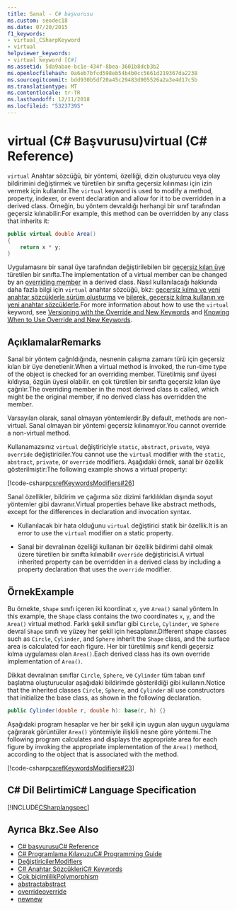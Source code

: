 ```yaml
---
title: Sanal - C# başvurusu
ms.custom: seodec18
ms.date: 07/20/2015
f1_keywords:
- virtual_CSharpKeyword
- virtual
helpviewer_keywords:
- virtual keyword [C#]
ms.assetid: 5da9abae-bc1e-434f-8bea-3601b8dcb3b2
ms.openlocfilehash: 0a6eb7bfcd598eb54b4b0cc5661d219367da2238
ms.sourcegitcommit: bdd930b5df20a45c29483d905526a2a3e4d17c5b
ms.translationtype: MT
ms.contentlocale: tr-TR
ms.lasthandoff: 12/11/2018
ms.locfileid: "53237395"
---
```

# <a name="virtual-c-reference"></a><span data-ttu-id="7602e-102">virtual (C# Başvurusu)</span><span class="sxs-lookup"><span data-stu-id="7602e-102">virtual (C# Reference)</span></span>
<span data-ttu-id="7602e-103">`virtual` Anahtar sözcüğü, bir yöntemi, özelliği, dizin oluşturucu veya olay bildirimini değiştirmek ve türetilen bir sınıfta geçersiz kılınması için izin vermek için kullanılır.</span><span class="sxs-lookup"><span data-stu-id="7602e-103">The `virtual` keyword is used to modify a method, property, indexer, or event declaration and allow for it to be overridden in a derived class.</span></span> <span data-ttu-id="7602e-104">Örneğin, bu yöntem devraldığı herhangi bir sınıf tarafından geçersiz kılınabilir:</span><span class="sxs-lookup"><span data-stu-id="7602e-104">For example, this method can be overridden by any class that inherits it:</span></span>  
  
```csharp  
public virtual double Area()   
{  
    return x * y;  
}  
```  
  
 <span data-ttu-id="7602e-105">Uygulamasını bir sanal üye tarafından değiştirilebilen bir [geçersiz kılan üye](../../../csharp/language-reference/keywords/override.md) türetilen bir sınıfta.</span><span class="sxs-lookup"><span data-stu-id="7602e-105">The implementation of a virtual member can be changed by an [overriding member](../../../csharp/language-reference/keywords/override.md) in a derived class.</span></span> <span data-ttu-id="7602e-106">Nasıl kullanılacağı hakkında daha fazla bilgi için `virtual` anahtar sözcüğü, bkz: [geçersiz kılma ve yeni anahtar sözcüklerle sürüm oluşturma](../../../csharp/programming-guide/classes-and-structs/versioning-with-the-override-and-new-keywords.md) ve [bilerek, geçersiz kılma kullanın ve yeni anahtar sözcüklerle](../../../csharp/programming-guide/classes-and-structs/knowing-when-to-use-override-and-new-keywords.md).</span><span class="sxs-lookup"><span data-stu-id="7602e-106">For more information about how to use the `virtual` keyword, see [Versioning with the Override and New Keywords](../../../csharp/programming-guide/classes-and-structs/versioning-with-the-override-and-new-keywords.md) and [Knowing When to Use Override and New Keywords](../../../csharp/programming-guide/classes-and-structs/knowing-when-to-use-override-and-new-keywords.md).</span></span>  
  
## <a name="remarks"></a><span data-ttu-id="7602e-107">Açıklamalar</span><span class="sxs-lookup"><span data-stu-id="7602e-107">Remarks</span></span>  
 <span data-ttu-id="7602e-108">Sanal bir yöntem çağrıldığında, nesnenin çalışma zamanı türü için geçersiz kılan bir üye denetlenir.</span><span class="sxs-lookup"><span data-stu-id="7602e-108">When a virtual method is invoked, the run-time type of the object is checked for an overriding member.</span></span> <span data-ttu-id="7602e-109">Türetilmiş sınıf üyesi kıldıysa, özgün üyesi olabilir. en çok türetilen bir sınıfta geçersiz kılan üye çağrılır.</span><span class="sxs-lookup"><span data-stu-id="7602e-109">The overriding member in the most derived class is called, which might be the original member, if no derived class has overridden the member.</span></span>  
  
 <span data-ttu-id="7602e-110">Varsayılan olarak, sanal olmayan yöntemlerdir.</span><span class="sxs-lookup"><span data-stu-id="7602e-110">By default, methods are non-virtual.</span></span> <span data-ttu-id="7602e-111">Sanal olmayan bir yöntemi geçersiz kılınamıyor.</span><span class="sxs-lookup"><span data-stu-id="7602e-111">You cannot override a non-virtual method.</span></span>  
  
 <span data-ttu-id="7602e-112">Kullanamazsınız `virtual` değiştiriciyle `static`, `abstract`, `private`, veya `override` değiştiriciler.</span><span class="sxs-lookup"><span data-stu-id="7602e-112">You cannot use the `virtual` modifier with the `static`, `abstract`, `private`, or `override` modifiers.</span></span> <span data-ttu-id="7602e-113">Aşağıdaki örnek, sanal bir özellik gösterilmiştir:</span><span class="sxs-lookup"><span data-stu-id="7602e-113">The following example shows a virtual property:</span></span>  
  
 [!code-csharp[csrefKeywordsModifiers#26](../../../csharp/language-reference/keywords/codesnippet/CSharp/virtual_1.cs)]  
  
 <span data-ttu-id="7602e-114">Sanal özellikler, bildirim ve çağırma söz dizimi farklılıkları dışında soyut yöntemler gibi davranır.</span><span class="sxs-lookup"><span data-stu-id="7602e-114">Virtual properties behave like abstract methods, except for the differences in declaration and invocation syntax.</span></span>  
  
-   <span data-ttu-id="7602e-115">Kullanılacak bir hata olduğunu `virtual` değiştirici statik bir özellik.</span><span class="sxs-lookup"><span data-stu-id="7602e-115">It is an error to use the `virtual` modifier on a static property.</span></span>  
  
-   <span data-ttu-id="7602e-116">Sanal bir devralınan özelliği kullanan bir özellik bildirimi dahil olmak üzere türetilen bir sınıfta kılınabilir `override` değiştiricisi.</span><span class="sxs-lookup"><span data-stu-id="7602e-116">A virtual inherited property can be overridden in a derived class by including a property declaration that uses the `override` modifier.</span></span>  
  
## <a name="example"></a><span data-ttu-id="7602e-117">Örnek</span><span class="sxs-lookup"><span data-stu-id="7602e-117">Example</span></span>  
 <span data-ttu-id="7602e-118">Bu örnekte, `Shape` sınıfı içeren iki koordinat `x`, `y`ve `Area()` sanal yöntem.</span><span class="sxs-lookup"><span data-stu-id="7602e-118">In this example, the `Shape` class contains the two coordinates `x`, `y`, and the `Area()` virtual method.</span></span> <span data-ttu-id="7602e-119">Farklı şekil sınıflar gibi `Circle`, `Cylinder`, ve `Sphere` devral `Shape` sınıfı ve yüzey her şekil için hesaplanır.</span><span class="sxs-lookup"><span data-stu-id="7602e-119">Different shape classes such as `Circle`, `Cylinder`, and `Sphere` inherit the `Shape` class, and the surface area is calculated for each figure.</span></span> <span data-ttu-id="7602e-120">Her bir türetilmiş sınıf kendi geçersiz kılma uygulaması olan `Area()`.</span><span class="sxs-lookup"><span data-stu-id="7602e-120">Each derived class has its own override implementation of `Area()`.</span></span>  
  
 <span data-ttu-id="7602e-121">Dikkat devralınan sınıflar `Circle`, `Sphere`, ve `Cylinder` tüm taban sınıf başlatma oluşturucular aşağıdaki bildirimde gösterildiği gibi kullanın.</span><span class="sxs-lookup"><span data-stu-id="7602e-121">Notice that the inherited classes `Circle`, `Sphere`, and `Cylinder` all use constructors that initialize the base class, as shown in the following declaration.</span></span>  
  
```csharp  
public Cylinder(double r, double h): base(r, h) {}  
```  
  
 <span data-ttu-id="7602e-122">Aşağıdaki program hesaplar ve her bir şekil için uygun alan uygun uygulama çağırarak görüntüler `Area()` yöntemiyle ilişkili nesne göre yöntemi.</span><span class="sxs-lookup"><span data-stu-id="7602e-122">The following program calculates and displays the appropriate area for each figure by invoking the appropriate implementation of the `Area()` method, according to the object that is associated with the method.</span></span>  
  
 [!code-csharp[csrefKeywordsModifiers#23](../../../csharp/language-reference/keywords/codesnippet/CSharp/virtual_2.cs)]  
  
## <a name="c-language-specification"></a><span data-ttu-id="7602e-123">C# Dil Belirtimi</span><span class="sxs-lookup"><span data-stu-id="7602e-123">C# Language Specification</span></span>  
 [!INCLUDE[CSharplangspec](~/includes/csharplangspec-md.md)]  
  
## <a name="see-also"></a><span data-ttu-id="7602e-124">Ayrıca Bkz.</span><span class="sxs-lookup"><span data-stu-id="7602e-124">See Also</span></span>

- [<span data-ttu-id="7602e-125">C# başvurusu</span><span class="sxs-lookup"><span data-stu-id="7602e-125">C# Reference</span></span>](../../../csharp/language-reference/index.md)  
- [<span data-ttu-id="7602e-126">C# Programlama Kılavuzu</span><span class="sxs-lookup"><span data-stu-id="7602e-126">C# Programming Guide</span></span>](../../../csharp/programming-guide/index.md)  
- [<span data-ttu-id="7602e-127">Değiştiriciler</span><span class="sxs-lookup"><span data-stu-id="7602e-127">Modifiers</span></span>](../../../csharp/language-reference/keywords/modifiers.md)  
- [<span data-ttu-id="7602e-128">C# Anahtar Sözcükleri</span><span class="sxs-lookup"><span data-stu-id="7602e-128">C# Keywords</span></span>](../../../csharp/language-reference/keywords/index.md)  
- [<span data-ttu-id="7602e-129">Çok biçimlilik</span><span class="sxs-lookup"><span data-stu-id="7602e-129">Polymorphism</span></span>](../../../csharp/programming-guide/classes-and-structs/polymorphism.md)  
- [<span data-ttu-id="7602e-130">abstract</span><span class="sxs-lookup"><span data-stu-id="7602e-130">abstract</span></span>](../../../csharp/language-reference/keywords/abstract.md)  
- [<span data-ttu-id="7602e-131">override</span><span class="sxs-lookup"><span data-stu-id="7602e-131">override</span></span>](../../../csharp/language-reference/keywords/override.md)  
- [<span data-ttu-id="7602e-132">new</span><span class="sxs-lookup"><span data-stu-id="7602e-132">new</span></span>](../../../csharp/language-reference/keywords/new.md)
